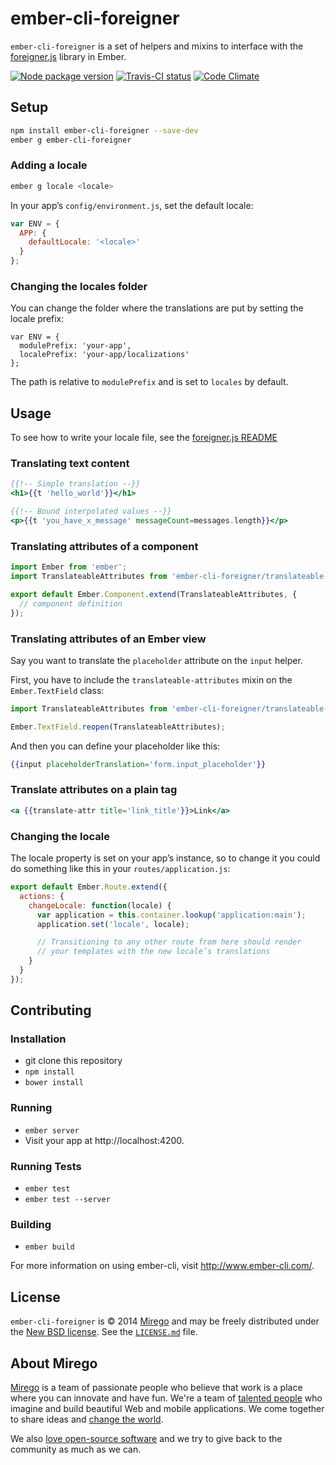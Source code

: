 # ember-cli-foreigner

`ember-cli-foreigner` is a set of helpers and mixins to interface with the [foreigner.js](https://github.com/mirego/foreigner.js) library in Ember.

[![Node package version](http://img.shields.io/npm/v/ember-cli-foreigner.svg)](http://img.shields.io/npm/v/ember-cli-foreigner.svg) [![Travis-CI status](http://img.shields.io/travis/mirego/ember-cli-foreigner.svg)](http://img.shields.io/travis/mirego/ember-cli-foreigner.svg) [![Code Climate](http://img.shields.io/codeclimate/github/mirego/ember-cli-foreigner.svg)](https://codeclimate.com/github/mirego/ember-cli-foreigner)

## Setup

```bash
npm install ember-cli-foreigner --save-dev
ember g ember-cli-foreigner
```

### Adding a locale

```bash
ember g locale <locale>
```

In your app’s `config/environment.js`, set the default locale:

```js
var ENV = {
  APP: {
    defaultLocale: '<locale>'
  }
};
```

### Changing the locales folder

You can change the folder where the translations are put by setting the locale prefix:

```
var ENV = {
  modulePrefix: 'your-app',
  localePrefix: 'your-app/localizations'
};
```

The path is relative to `modulePrefix` and is set to `locales` by default.

## Usage

To see how to write your locale file, see the [foreigner.js README](https://github.com/mirego/foreigner.js)

### Translating text content

```hbs
{{!-- Simple translation --}}
<h1>{{t 'hello_world'}}</h1>

{{!-- Bound interpolated values --}}
<p>{{t 'you_have_x_message' messageCount=messages.length}}</p>
```

### Translating attributes of a component

```js
import Ember from 'ember';
import TranslateableAttributes from 'ember-cli-foreigner/translateable-attributes';

export default Ember.Component.extend(TranslateableAttributes, {
  // component definition
});
```

### Translating attributes of an Ember view

Say you want to translate the `placeholder` attribute on the `input` helper.

First, you have to include the `translateable-attributes` mixin on the `Ember.TextField` class:

```js
import TranslateableAttributes from 'ember-cli-foreigner/translateable-attributes';

Ember.TextField.reopen(TranslateableAttributes);
```

And then you can define your placeholder like this:

```hbs
{{input placeholderTranslation='form.input_placeholder'}}
```

### Translate attributes on a plain tag

```hbs
<a {{translate-attr title='link_title'}}>Link</a>
```

### Changing the locale

The locale property is set on your app’s instance, so to change it you could do something like this in your `routes/application.js`:

```js
export default Ember.Route.extend({
  actions: {
    changeLocale: function(locale) {
      var application = this.container.lookup('application:main');
      application.set('locale', locale);

      // Transitioning to any other route from here should render
      // your templates with the new locale’s translations
    }
  }
});
```

## Contributing

### Installation

- git clone this repository
- `npm install`
- `bower install`

### Running

- `ember server`
- Visit your app at http://localhost:4200.

### Running Tests

- `ember test`
- `ember test --server`

### Building

- `ember build`

For more information on using ember-cli, visit http://www.ember-cli.com/.

## License

`ember-cli-foreigner` is © 2014 [Mirego](http://www.mirego.com) and may be freely distributed under the [New BSD license](http://opensource.org/licenses/BSD-3-Clause).
See the [`LICENSE.md`](https://github.com/mirego/ember-cli-foreigner/blob/master/LICENSE.md) file.

## About Mirego

[Mirego](http://mirego.com) is a team of passionate people who believe that work is a place where you can innovate and have fun. We're a team of [talented people](http://life.mirego.com) who imagine and build beautiful Web and mobile applications. We come together to share ideas and [change the world](http://mirego.org).

We also [love open-source software](http://open.mirego.com) and we try to give back to the community as much as we can.
